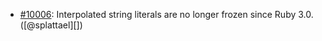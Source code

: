 * [#10006](https://github.com/rubocop/rubocop/pull/10006): Interpolated string literals are no longer frozen since Ruby 3.0. ([@splattael][])
